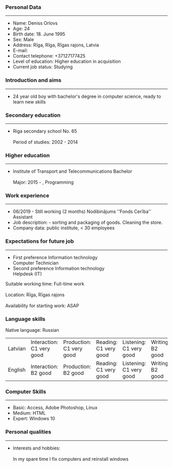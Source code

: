 ### Personal Data
----------------
- Name:	Deniss Orlovs
- Age:	24
- Birth date:	18. June 1995
- Sex:	Male
- Address:	Rīga, Rīga, Rīgas rajons, Latvia
- E-mail:	
- Contact telephone:	+37127177425
- Level of education:	Higher education in acquisition
- Current job status:	Studying
 
 
 ### Introduction and aims
 ----------------
- 24 year old boy with bachelor's degree in computer science, ready to learn new skills
 
 ### Secondary education
 ----------------
- Riga secondary school No. 65<br/><br/>
 Period of studies:	2002 - 2014
### Higher education
----------------

- Institute of Transport and Telecommunications	Bachelor<br/><br/>
 Major:	2015 - , Programming
 
### Work experience
----------------
- 06/2019 - Still working (2 months)	Nodibinājums ''Fonds Cerība''	Assistant
- Job description:	- sorting and packaging of goods.
 Cleaning the store.
- Company data:	public institute, < 30 employees
### Expectations for future job
----------------
- First preference	Information technology<br/>
	Computer Technician
- Second preference	Information technology<br/>
Helpdesk (IT)

 Suitable working time:	Full-time work<br/><br/>
 Location:	Rīga, Rīgas rajons<br/><br/>
 Availability for starting work:	ASAP
 
 ### Language skills<br/> 
 Native language: Russian

 <table>
<tr>
<td>Latvian</td>
<td>Interaction:<br/> C1 very good</td>
<td>Production:<br/> C1 very good</td>
<td>Reading:<br/> C1 very good</td>
<td>Listening:<br/> C1 very good</td>
<td>Writing:<br/> B2 good</td>
</tr>
<tr>
<td>English</td>
<td>Interaction:<br/> B2 good</td>
<td>Production:<br/> B2 good</td>
<td>Reading:<br/> C1 very good</td>
<td>Listening:<br/> C1 very good</td>
<td>Writing:<br/> B2 good</td>
</tr>
</table>
 
### Computer Skills
----------------

- Basic:	Access, Adobe Photoshop, Linux
- Medium:	HTML
- Expert:	Windows 10
 
 
 ### Personal qualities
 ----------------
 - Interests and hobbies:<br/><br/>	In my spare time I fix computers and reinstall windows
